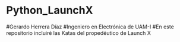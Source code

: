 # Python_LaunchX
#Gerardo Herrera Díaz
#Ingeniero en Electrónica de UAM-I
#En este repositorio incluiré las Katas del propedéutico de Launch X 

